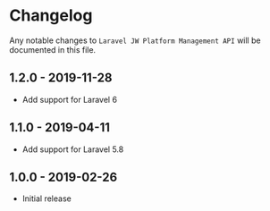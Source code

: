 # Changelog

Any notable changes to `Laravel JW Platform Management API` will be documented in this file.

## 1.2.0 - 2019-11-28

- Add support for Laravel 6

## 1.1.0 - 2019-04-11

- Add support for Laravel 5.8

## 1.0.0 - 2019-02-26

- Initial release